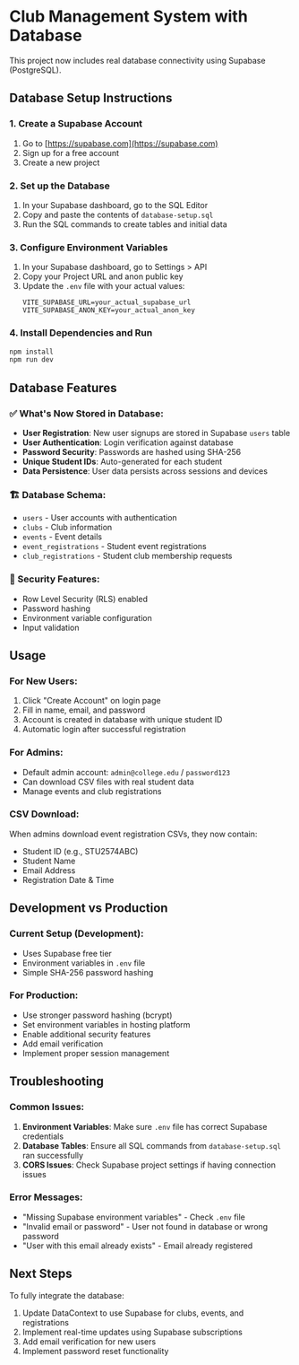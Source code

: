 # Club Management System with Database

This project now includes real database connectivity using Supabase (PostgreSQL).

## Database Setup Instructions

### 1. Create a Supabase Account
1. Go to [https://supabase.com](https://supabase.com)
2. Sign up for a free account
3. Create a new project

### 2. Set up the Database
1. In your Supabase dashboard, go to the SQL Editor
2. Copy and paste the contents of `database-setup.sql`
3. Run the SQL commands to create tables and initial data

### 3. Configure Environment Variables
1. In your Supabase dashboard, go to Settings > API
2. Copy your Project URL and anon public key
3. Update the `.env` file with your actual values:
   ```
   VITE_SUPABASE_URL=your_actual_supabase_url
   VITE_SUPABASE_ANON_KEY=your_actual_anon_key
   ```

### 4. Install Dependencies and Run
```bash
npm install
npm run dev
```

## Database Features

### ✅ What's Now Stored in Database:
- **User Registration**: New user signups are stored in Supabase `users` table
- **User Authentication**: Login verification against database
- **Password Security**: Passwords are hashed using SHA-256
- **Unique Student IDs**: Auto-generated for each student
- **Data Persistence**: User data persists across sessions and devices

### 🏗️ Database Schema:
- `users` - User accounts with authentication
- `clubs` - Club information
- `events` - Event details
- `event_registrations` - Student event registrations
- `club_registrations` - Student club membership requests

### 🔐 Security Features:
- Row Level Security (RLS) enabled
- Password hashing
- Environment variable configuration
- Input validation

## Usage

### For New Users:
1. Click "Create Account" on login page
2. Fill in name, email, and password
3. Account is created in database with unique student ID
4. Automatic login after successful registration

### For Admins:
- Default admin account: `admin@college.edu` / `password123`
- Can download CSV files with real student data
- Manage events and club registrations

### CSV Download:
When admins download event registration CSVs, they now contain:
- Student ID (e.g., STU2574ABC)
- Student Name
- Email Address
- Registration Date & Time

## Development vs Production

### Current Setup (Development):
- Uses Supabase free tier
- Environment variables in `.env` file
- Simple SHA-256 password hashing

### For Production:
- Use stronger password hashing (bcrypt)
- Set environment variables in hosting platform
- Enable additional security features
- Add email verification
- Implement proper session management

## Troubleshooting

### Common Issues:
1. **Environment Variables**: Make sure `.env` file has correct Supabase credentials
2. **Database Tables**: Ensure all SQL commands from `database-setup.sql` ran successfully
3. **CORS Issues**: Check Supabase project settings if having connection issues

### Error Messages:
- "Missing Supabase environment variables" - Check `.env` file
- "Invalid email or password" - User not found in database or wrong password
- "User with this email already exists" - Email already registered

## Next Steps

To fully integrate the database:
1. Update DataContext to use Supabase for clubs, events, and registrations
2. Implement real-time updates using Supabase subscriptions
3. Add email verification for new users
4. Implement password reset functionality